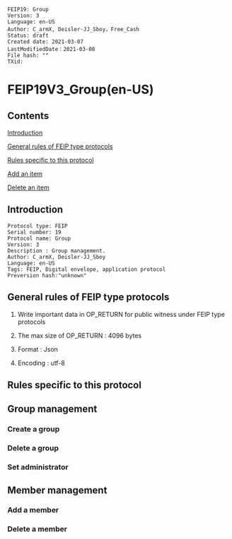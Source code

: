 ```
FEIP19: Group
Version: 3
Language: en-US
Author: C_armX, Deisler-JJ_Sboy，Free_Cash
Status: draft
Created date: 2021-03-07
LastModifiedDate：2021-03-08
File hash: ""
TXid: 
```

# FEIP19V3_Group(en-US)

## Contents
[Introduction](#introduction)

[General rules of FEIP type protocols](#general-rules-of-feip-type-protocols)

[Rules specific to this protocol](#rules-specific-to-this-protocol)

[Add an item](#add-an-item)

[Delete an item](#delete-an-item)


## Introduction

```
Protocol type: FEIP
Serial number: 19
Protocol name: Group
Version: 3
Description : Group management.
Author: C_armX, Deisler-JJ_Sboy
Language: en-US
Tags: FEIP, Digital envelope, application protocol
Preversion hash:"unknown"
```

## General rules of FEIP type protocols

1. Write important data in OP_RETURN for public witness under FEIP type protocols

2. The max size of OP_RETURN : 4096 bytes

3. Format : Json

4. Encoding : utf-8


## Rules specific to this protocol

## Group management


### Create a group
### Delete a group
### Set administrator

## Member management

### Add a member

### Delete a member



